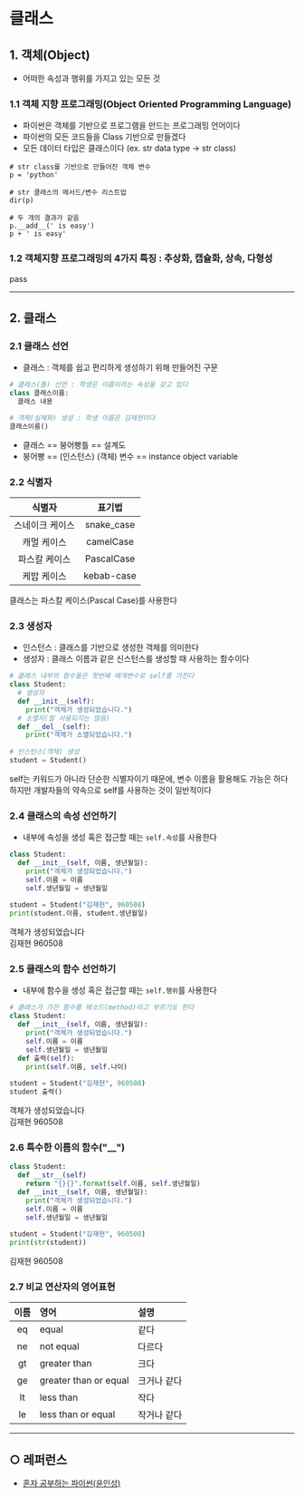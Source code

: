 클래스
===

## 1. 객체(Object)
- 어떠한 속성과 행위를 가지고 있는 모든 것

### 1.1 객체 지향 프로그래밍(Object Oriented Programming Language)
- 파이썬은 객체를 기반으로 프로그램을 만드는 프로그래밍 언어이다   
- 파이썬의 모든 코드들을 Class 기반으로 만들겠다   
- 모든 데이터 타입은 클래스이다 (ex. str data type -> str class)   

```
# str class를 기반으로 만들어진 객체 변수
p = 'python' 

# str 클래스의 메서드/변수 리스트업
dir(p)

# 두 개의 결과가 같음
p.__add__(' is easy')
p + ' is easy'
```

### 1.2 객체지향 프로그래밍의 4가지 특징 : 추상화, 캡슐화, 상속, 다형성   
pass

___

## 2. 클래스
### 2.1 클래스 선언
- 클래스 : 객체를 쉽고 편리하게 생성하기 위해 만들어진 구문
```python
# 클래스(틀) 선언 : 학생은 이름이라는 속성을 갖고 있다
class 클래스이름:
  클래스 내용

# 객체(실체화) 생성 : 학생 이름은 김재현이다
클래스이름()
```
- 클래스 == 붕어빵틀 == 설계도
- 붕어빵 == (인스턴스) (객체) 변수 == instance object variable

### 2.2 식별자
| 식별자 | 표기법 |
|:--:|:--:|
|스네이크 케이스|snake_case|
|캐멀 케이스|camelCase|
|파스칼 케이스|PascalCase|
|케밥 케이스|kebab-case|   

클래스는 파스칼 케이스(Pascal Case)를 사용한다   


### 2.3 생성자
- 인스턴스 : 클래스를 기반으로 생성한 객체를 의미한다
- 생성자 : 클래스 이름과 같은 신스턴스를 생성할 때 사용하는 함수이다
```python
# 클래스 내부의 함수들은 첫번째 매개변수로 self를 가진다   
class Student:
  # 생성자
  def __init__(self):
    print("객체가 생성되었습니다.")
  # 소멸자(잘 사용되지는 않음)
  def __del__(self):
    print("객체가 소멸되었습니다.")
    
# 인스턴스(객체) 생성
student = Student()
```
self는 키워드가 아니라 단순한 식별자이기 때문에, 변수 이름을 활용해도 가능은 하다   
하지만 개발자들의 약속으로 self를 사용하는 것이 일반적이다  

### 2.4 클래스의 속성 선언하기
- 내부에 속성을 생성 혹은 접근할 때는 `self.속성`를 사용한다
```python
class Student:
  def __init__(self, 이름, 생년월일):
    print("객체가 생성되었습니다.")
    self.이름 = 이름
    self.생년월일 = 생년월일
    
student = Student("김재현", 960508)
print(student.이름, student.생년월일)
```
객체가 생성되었습니다   
김재현 960508

### 2.5 클래스의 함수 선언하기
- 내부에 함수을 생성 혹은 접근할 때는 `self.행위`를 사용한다
```python
# 클래스가 가진 함수를 메소드(method)라고 부르기도 한다
class Student:
  def __init__(self, 이름, 생년월일):
    print("객체가 생성되었습니다.")
    self.이름 = 이름
    self.생년월일 = 생년월일
  def 출력(self):
    print(self.이름, self.나이)
    
student = Student("김재현", 960508)
student 출력()
```
객체가 생성되었습니다   
김재현 960508


### 2.6 특수한 이름의 함수("__")

```python
class Student:
  def __str__(self)
    return "{}{}".format(self.이름, self.생년월일)
  def __init__(self, 이름, 생년월일):
    print("객체가 생성되었습니다.")
    self.이름 = 이름
    self.생년월일 = 생년월일
     
student = Student("김재현", 960508)
print(str(student))
```
김재현 960508

### 2.7 비교 연산자의 영어표현
| 이름 | 영어 | 설명 |
| :--: | :-- | :-- |
| eq | equal | 같다 |
| ne | not equal | 다르다 |
| gt | greater than | 크다 |
| ge | greater than or equal | 크거나 같다 |
| lt | less than | 작다 |
| le | less than or equal | 작거나 같다 |
___
## ○ 레퍼런스
* [혼자 공부하는 파이썬(윤인성)](https://www.hanbit.co.kr/store/books/look.php?p_code=B2587075793)
